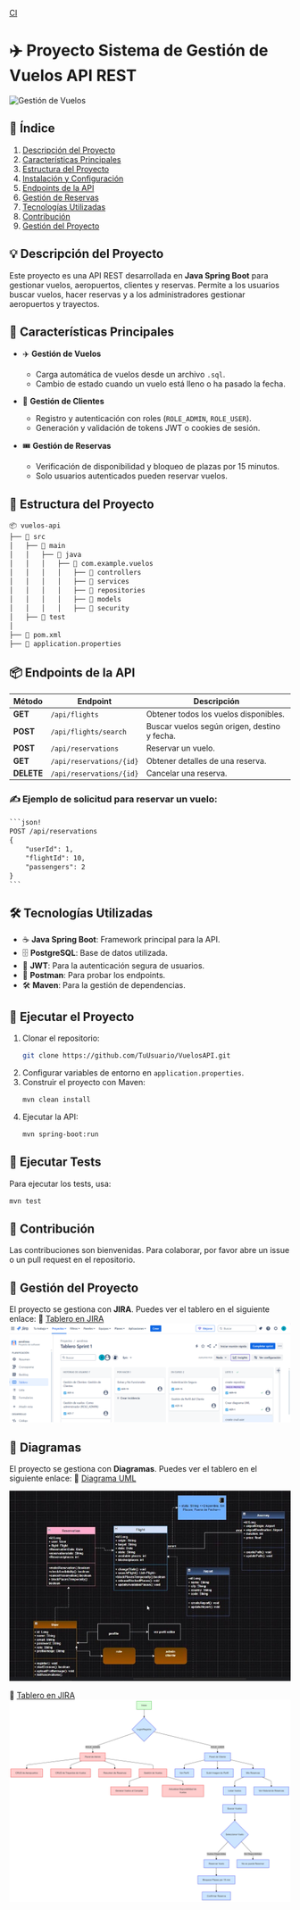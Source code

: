 [CI](https://github.com/TuUsuario/VuelosAPI/actions/workflows/ci.yml/badge.svg)

# ✈️ **Proyecto Sistema de Gestión de Vuelos API REST**

![Gestión de Vuelos](https://example.com/flight-system-image.jpg)

## 📖 Índice
1. [Descripción del Proyecto](#descripción-del-proyecto)
2. [Características Principales](#características-principales)
3. [Estructura del Proyecto](#estructura-del-proyecto)
4. [Instalación y Configuración](#instalación-y-configuración)
5. [Endpoints de la API](#endpoints-de-la-api)
6. [Gestión de Reservas](#gestión-de-reservas)
7. [Tecnologías Utilizadas](#tecnologías-utilizadas)
8. [Contribución](#contribución)
9. [Gestión del Proyecto](#gestión-del-proyecto)

## 💡 **Descripción del Proyecto**
Este proyecto es una API REST desarrollada en **Java Spring Boot** para gestionar vuelos, aeropuertos, clientes y reservas. Permite a los usuarios buscar vuelos, hacer reservas y a los administradores gestionar aeropuertos y trayectos.

## 🚀 **Características Principales**
- ✈️ **Gestión de Vuelos**
    - Carga automática de vuelos desde un archivo `.sql`.
    - Cambio de estado cuando un vuelo está lleno o ha pasado la fecha.

- 👤 **Gestión de Clientes**
    - Registro y autenticación con roles (`ROLE_ADMIN`, `ROLE_USER`).
    - Generación y validación de tokens JWT o cookies de sesión.

- 🎟 **Gestión de Reservas**
    - Verificación de disponibilidad y bloqueo de plazas por 15 minutos.
    - Solo usuarios autenticados pueden reservar vuelos.

## 📂 **Estructura del Proyecto**
```
📦 vuelos-api
├── 📂 src
│   ├── 📂 main
│   │   ├── 📂 java
│   │   │   ├── 📂 com.example.vuelos
│   │   │   │   ├── 📂 controllers
│   │   │   │   ├── 📂 services
│   │   │   │   ├── 📂 repositories
│   │   │   │   ├── 📂 models
│   │   │   │   ├── 📂 security
│   ├── 📂 test
│
├── 📄 pom.xml
├── 📄 application.properties
```

## 📦 **Endpoints de la API**

| **Método** | **Endpoint**            | **Descripción** |
|------------|-------------------------|-----------------|
| **GET**    | `/api/flights`          | Obtener todos los vuelos disponibles. |
| **POST**   | `/api/flights/search`   | Buscar vuelos según origen, destino y fecha. |
| **POST**   | `/api/reservations`     | Reservar un vuelo. |
| **GET**    | `/api/reservations/{id}` | Obtener detalles de una reserva. |
| **DELETE** | `/api/reservations/{id}` | Cancelar una reserva. |


### ✍️ **Ejemplo de solicitud para reservar un vuelo:**
    ```json!
    POST /api/reservations
    {
        "userId": 1,
        "flightId": 10,
        "passengers": 2
    }
    ```

## 🛠️ **Tecnologías Utilizadas**
- ☕ **Java Spring Boot**: Framework principal para la API.
- 🗄️ **PostgreSQL**: Base de datos utilizada.
- 🔐 **JWT**: Para la autenticación segura de usuarios.
- 📡 **Postman**: Para probar los endpoints.
- 🛠 **Maven**: Para la gestión de dependencias.

## 📝 **Ejecutar el Proyecto**
1. Clonar el repositorio:
    ```bash
    git clone https://github.com/TuUsuario/VuelosAPI.git
    ```
2. Configurar variables de entorno en `application.properties`.
3. Construir el proyecto con Maven:
    ```bash
    mvn clean install
    ```
4. Ejecutar la API:
    ```bash
    mvn spring-boot:run
    ```

## 🧪 **Ejecutar Tests**
Para ejecutar los tests, usa:
```bash
mvn test
```

## 📢 **Contribución**
Las contribuciones son bienvenidas. Para colaborar, por favor abre un issue o un pull request en el repositorio.

## 📌 **Gestión del Proyecto**
El proyecto se gestiona con **JIRA**. Puedes ver el tablero en el siguiente enlace:
🔗 [Tablero en JIRA](https://tuinstancia.atlassian.net/browse/VUELOSAPI)![img.png](src/util/img.png)

## 📌 **Diagramas**
El proyecto se gestiona con **Diagramas**. Puedes ver el tablero en el siguiente enlace:
🔗 [Diagrama UML](https://miro.com/app/board/uXjVLuw2pSU=/)

![Image20250115151659.jpg](src%2Futil%2FImage20250115151659.jpg)

🔗 [Tablero en JIRA](https://tuinstancia.atlassian.net/browse/VUELOSAPI)
![mermaid-ai-diagram-2025-01-15-133757.png](src%2Futil%2Fmermaid-ai-diagram-2025-01-15-133757.png)



